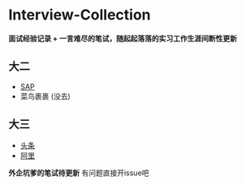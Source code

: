 # Interview-Collection
**面试经验记录 + 一言难尽的笔试，随起起落落的实习工作生涯间断性更新**



## 大二

- [SAP](SAP-VT.md)
- 菜鸟裹裹 (没去)



## 大三

- [头条](头条.md)
- [阿里](阿里_蚂蚁金服.md)



**外企坑爹的笔试待更新**
有问题直接开issue吧

